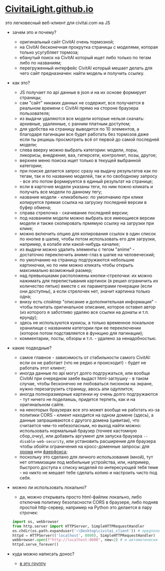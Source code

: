 # [CivitaiLight.github.io](https://civitailight.github.io/)
это легковесный веб-клиент для civitai.com на JS

*   зачем это и почему?
    *   оригинальный сайт CivitAI очень тормозной;
    *   на CivitAI бесконечная прокрутка страницы с моделями, которая только усугубляет тормоза;
    *   ебанутый поиск на CivitAI который ищет либо только по тегам либо по названиям;
    *   перегруженный интерфейс CivitAI который мешает делать для чего сайт предназначен: найти модель и получить ссылку.
*   как это?
    *   JS получает по api данные в json и на их основе формирует страницы;
    *   сам "сайт" никаких данных не содержит, все получается в реальном времени с CivitAI прямо на стороне браузера пользователя;
    *   из выдачи удаляются все модели которые нельзя скачать: архивные, удаленные, с ранним платным доступом;
    *   для удобства на страницу выводится по 10 элементов, а благодаря пагинации все будет работать без тормозов даже если ты решишь просмотреть всё от первой до самой последней модели;
    *   слева вверху можно выбрать категории: модели, лоры, ликорисы, внедрения, ваэ, гиперсети, контролнет, позы, другое;
    *   верхнее меню поиска ищет только в текущей выбранной категории;
    *   при поиске делается запрос сразу на выдачу результатов как по тегам, так и по названию моделей, так и по свободному запросу - все это потом формируется в единый результат на странице;
    *   если в карточке модели указаны теги, по ним пожно кликать и получать все модели по данному тегу;
    *   название модели - кликабельно: по умолчанию при клике копируется прямая ссылка на загрузку последней версии в буфер обмена;
    *   справа стрелочка - скачивание последней версии;
    *   под названием модели можно выбрать все имеющиеся версии модели и также скопировать прмямую ссылку на загрузки при клике;
    *   можно включить опцию для копирования ссылок в один список по кнопке в шапке, чтобы потом использовать его для загрузки, например, в колабе или какой-нибудь качалке;
    *   из выдачи можно удалить элементы с тегом "anime" - достаточно переключить аниме-глаз в шапке на человеческий;
    *   по умолчанию на страницу подгружаются небольшие картиночки, но по ним можно кликать чтобы открыть максимально возможный размер;
    *   над превьюшками расположены кнопки-стрелочки: их можно нажимать для перелистывания картинок (я решил ограничить их количество пятью) вместе с их параметрами генерации (если они доступны), а если стрелочек нет, значит картинка только одна;
    *   внизу есть спойлер "описание и дополнительная информация" - чтобы почитать оригинальное описание, которое оставил автор (из которого я заботливо удаляю все ссылки на донаты и т.п. ерунду);
    *   здесь не используются кукисы, а только временное локальное хранилище с названием категории при ее переключении (которое потом подставляется в функцию для пагинации);
    *   комментарии, посты, обзоры и т.п. - удалено за ненадобностью.
*   какие подводные?
    *   самое главное - зависимость от стабильности самого CivitAI: если он не работает (что не редко и происходит) - будет не работать этот клиент;
    *   иногда данные по api могут долго подгружаться, или вообще CivitAI при очередном заебе выдаст html-заглушку - в таком случае, чтобы бесконечно не любоваться писюном на экране, нужно перезагрузить страницу, авось апи одуплится;
    *   иногда полноразмерные картинки ну очень долго подгружаются - тут ничего не поделаешь, придется терпеть, как и на оригинальном сайте.
    *   на некоторых браузерах все это может вообще не работать из-за политики CORS - клиент находится на одном домене (здесь), а данные запрашиваются с другого домена (цивитаи), что считается чем-то небезопасным, но выход найти можно: использовать нормальный браузер (точнее кастомную сбор\_очку), или добавить аргумент для запуска браузера `--disable-web-security`, или установить расширение для браузера чтобы обойти ограничения на кросс-доменные запросы: для [хрома](https://chrome.google.com/webstore/search/Cross%20Domain%20-%20CORS?_category=extensions) или [фаерфокса](https://addons.mozilla.org/en-US/firefox/search/?q=Cross%20Domain%20-%20CORS%20target=);
    *   поскольку это сделано для личного использования (мной), тут нет оптимизации под мобильные устройства, или, например, быстрого доступа к списку моделей по интересующей тебя теме - но никто не мешает тебе сделать копию и настроить чисто под себя.
*   можно ли использовать локально?
    *   да, можно открывать просто html-файлик локально, либо отключив политику безопасности CORS в браузере, либо подняв простой http-сервер, например на Python это делается в пару строчек:
    ```Python
    import os, webbrowser
    from http.server import HTTPServer, SimpleHTTPRequestHandler
    os.chdir(os.path.expanduser('~\Desktop\civitai_client')) # предположим, что index.html в папке civitai_client на рабочем столе Windows
    httpd = HTTPServer(('localhost', 8000), SimpleHTTPRequestHandler)
    webbrowser.open(f"http://localhost:8000", new=2) # и автоматически откроем локальный сайт
    httpd.serve_forever()
    ```
        
*   куда можно написать донос?
    *   [в эту группу](https://t.me/stabdiff)
